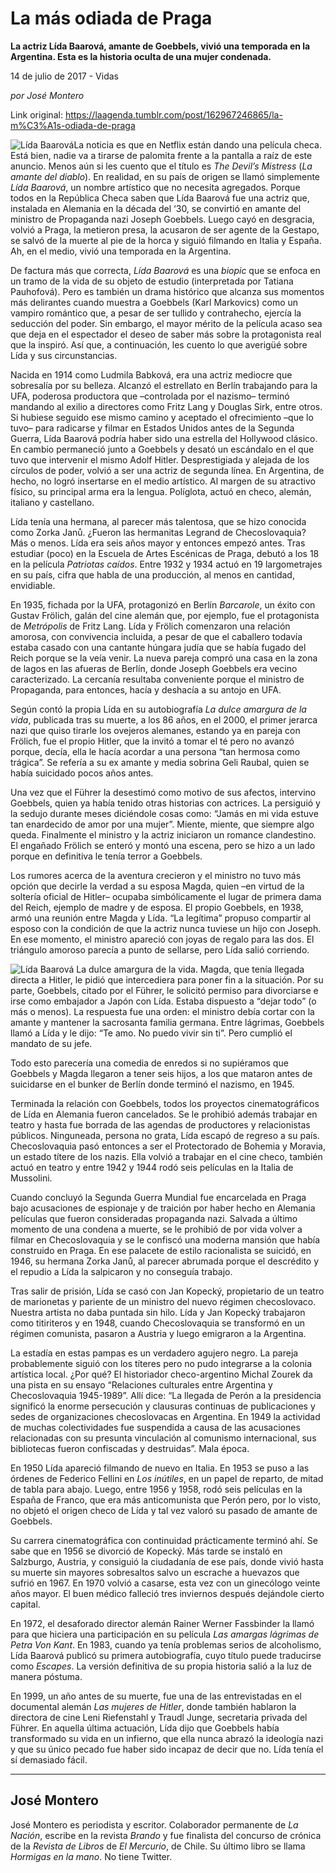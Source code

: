 # La más odiada de Praga

**La actriz Lída Baarová, amante de Goebbels, vivió una temporada en la Argentina. Esta es la historia oculta de una mujer condenada.**

14 de julio de 2017 - Vidas

_por José Montero_

Link original: https://laagenda.tumblr.com/post/162967246865/la-m%C3%A1s-odiada-de-praga

![Lída Baarová](https://64.media.tumblr.com/eec0ed87bd878c212b6b3ed5484eaf18/tumblr_inline_pk061w2St91t6q87u_500.jpg)La noticia es que en Netflix están dando una película checa. Está bien, nadie va a tirarse de palomita frente a la pantalla a raíz de este anuncio. Menos aún si les cuento que el título es *The Devil’s Mistress* (*La amante del diablo*). En realidad, en su país de origen se llamó simplemente *Lída Baarová*, un nombre artístico que no necesita agregados. Porque todos en la República Checa saben que Lída Baarová fue una actriz que, instalada en Alemania en la década del ‘30, se convirtió en amante del ministro de Propaganda nazi Joseph Goebbels. Luego cayó en desgracia, volvió a Praga, la metieron presa, la acusaron de ser agente de la Gestapo, se salvó de la muerte al pie de la horca y siguió filmando en Italia y España. Ah, en el medio, vivió una temporada en la Argentina.

De factura más que correcta, *Lída Baarová* es una *biopic* que se enfoca en un tramo de la vida de su objeto de estudio (interpretada por Tatiana Pauhofová). Pero es también un drama histórico que alcanza sus momentos más delirantes cuando muestra a Goebbels (Karl Markovics) como un vampiro romántico que, a pesar de ser tullido y contrahecho, ejercía la seducción del poder. Sin embargo, el mayor mérito de la película acaso sea que deja en el espectador el deseo de saber más sobre la protagonista real que la inspiró. Así que, a continuación, les cuento lo que averigüé sobre Lída y sus circunstancias.

Nacida en 1914 como Ludmila Babková, era una actriz mediocre que sobresalía por su belleza. Alcanzó el estrellato en Berlín trabajando para la UFA, poderosa productora que –controlada por el nazismo– terminó mandando al exilio a directores como Fritz Lang y Douglas Sirk, entre otros. Si hubiese seguido ese mismo camino y aceptado el ofrecimiento –que lo tuvo– para radicarse y filmar en Estados Unidos antes de la Segunda Guerra, Lída Baarová podría haber sido una estrella del Hollywood clásico. En cambio permaneció junto a Goebbels y desató un escándalo en el que tuvo que intervenir el mismo Adolf Hitler. Desprestigiada y alejada de los círculos de poder, volvió a ser una actriz de segunda línea. En Argentina, de hecho, no logró insertarse en el medio artístico. Al margen de su atractivo físico, su principal arma era la lengua. Políglota, actuó en checo, alemán, italiano y castellano.

Lída tenía una hermana, al parecer más talentosa, que se hizo conocida como Zorka Janů. ¿Fueron las hermanitas Legrand de Checoslovaquia? Más o menos. Lída era seis años mayor y entonces empezó antes. Tras estudiar (poco) en la Escuela de Artes Escénicas de Praga, debutó a los 18 en la película *Patriotas caídos*. Entre 1932 y 1934 actuó en 19 largometrajes en su país, cifra que habla de una producción, al menos en cantidad, envidiable.

En 1935, fichada por la UFA, protagonizó en Berlín *Barcarole*, un éxito con Gustav Frölich, galán del cine alemán que, por ejemplo, fue el protagonista de *Metrópolis* de Fritz Lang. Lída y Frölich comenzaron una relación amorosa, con convivencia incluida, a pesar de que el caballero todavía estaba casado con una cantante húngara judía que se había fugado del Reich porque se la veía venir. La nueva pareja compró una casa en la zona de lagos en las afueras de Berlín, donde Joseph Goebbels era vecino caracterizado. La cercanía resultaba conveniente porque el ministro de Propaganda, para entonces, hacía y deshacía a su antojo en UFA.

Según contó la propia Lída en su autobiografía *La dulce amargura de la vida*, publicada tras su muerte, a los 86 años, en el 2000, el primer jerarca nazi que quiso tirarle los ovejeros alemanes, estando ya en pareja con Frölich, fue el propio Hitler, que la invitó a tomar el té pero no avanzó porque, decía, ella le hacía acordar a una persona “tan hermosa como trágica”. Se refería a su ex amante y media sobrina Geli Raubal, quien se había suicidado pocos años antes.

Una vez que el Führer la desestimó como motivo de sus afectos, intervino Goebbels, quien ya había tenido otras historias con actrices. La persiguió y la sedujo durante meses diciéndole cosas como: “Jamás en mi vida estuve tan enardecido de amor por una mujer”. Miente, miente, que siempre algo queda. Finalmente el ministro y la actriz iniciaron un romance clandestino. El engañado Frölich se enteró y montó una escena, pero se hizo a un lado porque en definitiva le tenía terror a Goebbels.

Los rumores acerca de la aventura crecieron y el ministro no tuvo más opción que decirle la verdad a su esposa Magda, quien –en virtud de la soltería oficial de Hitler– ocupaba simbólicamente el lugar de primera dama del Reich, ejemplo de madre y de esposa. El propio Goebbels, en 1938, armó una reunión entre Magda y Lída. “La legítima” propuso compartir al esposo con la condición de que la actriz nunca tuviese un hijo con Joseph. En ese momento, el ministro apareció con joyas de regalo para las dos. El triángulo amoroso parecía a punto de sellarse, pero Lída salió corriendo. 

![Lída Baarová](https://64.media.tumblr.com/eec0ed87bd878c212b6b3ed5484eaf18/tumblr_inline_pk061w2St91t6q87u_500.jpg) La dulce amargura de la vida. Magda, que tenía llegada directa a Hitler, le pidió que intercediera para poner fin a la situación. Por su parte, Goebbels, citado por el Führer, le solicitó permiso para divorciarse e irse como embajador a Japón con Lída. Estaba dispuesto a “dejar todo” (o más o menos). La respuesta fue una orden: el ministro debía cortar con la amante y mantener la sacrosanta familia germana. Entre lágrimas, Goebbels llamó a Lída y le dijo: “Te amo. No puedo vivir sin ti”. Pero cumplió el mandato de su jefe.

Todo esto parecería una comedia de enredos si no supiéramos que Goebbels y Magda llegaron a tener seis hijos, a los que mataron antes de suicidarse en el bunker de Berlín donde terminó el nazismo, en 1945.

Terminada la relación con Goebbels, todos los proyectos cinematográficos de Lída en Alemania fueron cancelados. Se le prohibió además trabajar en teatro y hasta fue borrada de las agendas de productores y relacionistas públicos. Ninguneada, persona no grata, Lída escapó de regreso a su país. Checoslovaquia pasó entonces a ser el Protectorado de Bohemia y Moravia, un estado títere de los nazis. Ella volvió a trabajar en el cine checo, también actuó en teatro y entre 1942 y 1944 rodó seis películas en la Italia de Mussolini.

Cuando concluyó la Segunda Guerra Mundial fue encarcelada en Praga bajo acusaciones de espionaje y de traición por haber hecho en Alemania películas que fueron consideradas propaganda nazi. Salvada a último momento de una condena a muerte, se le prohibió de por vida volver a filmar en Checoslovaquia y se le confiscó una moderna mansión que había construido en Praga. En ese palacete de estilo racionalista se suicidó, en 1946, su hermana Zorka Janů, al parecer abrumada porque el descrédito y el repudio a Lída la salpicaron y no conseguía trabajo.

Tras salir de prisión, Lída se casó con Jan Kopecký, propietario de un teatro de marionetas y pariente de un ministro del nuevo régimen checoslovaco. Nuestra artista no daba puntada sin hilo. Lída y Jan Kopecký trabajaron como titiriteros y en 1948, cuando Checoslovaquia se transformó en un régimen comunista, pasaron a Austria y luego emigraron a la Argentina.

La estadía en estas pampas es un verdadero agujero negro. La pareja probablemente siguió con los títeres pero no pudo integrarse a la colonia artística local. ¿Por qué? El historiador checo-argentino Michal Zourek da una pista en su ensayo “Relaciones culturales entre Argentina y Checoslovaquia 1945-1989”. Allí dice: “La llegada de Perón a la presidencia significó la enorme persecución y clausuras continuas de publicaciones y sedes de organizaciones checoslovacas en Argentina. En 1949 la actividad de muchas colectividades fue suspendida a causa de las acusaciones relacionadas con su presunta vinculación al comunismo internacional, sus bibliotecas fueron confiscadas y destruidas”. Mala época.

En 1950 Lída apareció filmando de nuevo en Italia. En 1953 se puso a las órdenes de Federico Fellini en *Los inútiles*, en un papel de reparto, de mitad de tabla para abajo. Luego, entre 1956 y 1958, rodó seis películas en la España de Franco, que era más anticomunista que Perón pero, por lo visto, no objetó el origen checo de Lída y tal vez valoró su pasado de amante de Goebbels.

Su carrera cinematográfica con continuidad prácticamente terminó ahí. Se sabe que en 1956 se divorció de Kopecký. Más tarde se instaló en Salzburgo, Austria, y consiguió la ciudadanía de ese país, donde vivió hasta su muerte sin mayores sobresaltos salvo un escrache a huevazos que sufrió en 1967. En 1970 volvió a casarse, esta vez con un ginecólogo veinte años mayor. El buen médico falleció tres inviernos después dejándole cierto capital.

En 1972, el desaforado director alemán Rainer Werner Fassbinder la llamó para que hiciera una participación en su película *Las amargas lágrimas de Petra Von Kant*. En 1983, cuando ya tenía problemas serios de alcoholismo, Lída Baarová publicó su primera autobiografía, cuyo título puede traducirse como *Escapes*. La versión definitiva de su propia historia salió a la luz de manera póstuma.

En 1999, un año antes de su muerte, fue una de las entrevistadas en el documental alemán *Las mujeres de Hitler*, donde también hablaron la directora de cine Leni Riefenstahl y Traudl Junge, secretaria privada del Führer. En aquella última actuación, Lída dijo que Goebbels había transformado su vida en un infierno, que ella nunca abrazó la ideología nazi y que su único pecado fue haber sido incapaz de decir que no. Lída tenía el sí demasiado fácil.



  




---

 José Montero
-------------

 José Montero es periodista y escritor. Colaborador permanente de *La Nación*, escribe en la revista *Brando* y fue finalista del concurso de crónica de la *Revista de Libros* de *El Mercurio*, de Chile. Su último libro se llama *Hormigas en la mano*. No tiene Twitter. 

